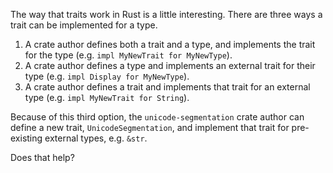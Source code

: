 The way that traits work in Rust is a little interesting. There are three ways a trait can be implemented for a type.

1. A crate author defines both a trait and a type, and implements the trait for the type (e.g. `impl MyNewTrait for MyNewType`).
2. A crate author defines a type and implements an external trait for their type (e.g. `impl Display for MyNewType`).
3. A crate author defines a trait and implements that trait for an external type (e.g. `impl MyNewTrait for String`).

Because of this third option, the `unicode-segmentation` crate author can define a new trait, `UnicodeSegmentation`, and implement that trait for pre-existing external types, e.g. `&str`.

Does that help?